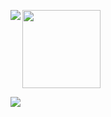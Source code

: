 <p align="left">
<a href="https://github.com/anuraghazra/github-readme-stats">
  <img align="left" src="https://github-readme-stats.vercel.app/api/top-langs?username=epilexsy&show_icons=true&theme=dark&locale=en&layout=compact" />
</a>
<a href="https://github.com/anuraghazra/github-readme-stats">
  <img height="125px" src="https://github-readme-stats.vercel.app/api?username=epilexsy&rank_icon=github&show_icons=true&hide=rank&theme=dark&locale=en&layout=compact" >
</a>
</p>
 
<img align="left" src="https://github.com/virulenze/virulenze/assets/31856358/a1171514-b74d-4e14-9200-b3ab51b67e91" >

<!--
<img height="137px" src="https://github-readme-stats.vercel.app/api?username=epilexsy&hide_title=true&hide_border=true&show_icons=true&include_all_commits=true&count_private=true&line_height=21&text_color=000&icon_color=000&bg_color=0,ea6161,ffc64d,fffc4d,52fa5a&theme=graywhite" /> -->
